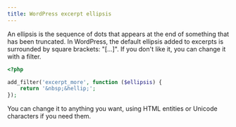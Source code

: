 ```yaml
---
title: WordPress excerpt ellipsis
---
```


An ellipsis is the sequence of dots that appears at the end of something that has been truncated. In WordPress, the default ellipsis added to excerpts is surrounded by square brackets: "[...]". If you don't like it, you can change it with a filter.

~~~ php
<?php

add_filter('excerpt_more', function ($ellipsis) {
    return '&nbsp;&hellip;';
});
~~~

You can change it to anything you want, using HTML entities or Unicode characters if you need them.
